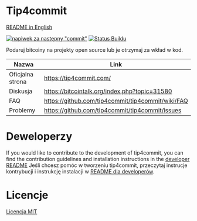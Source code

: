 Tip4commit
==========
[README in English](README.md)

[![napiwek za następny "commit"](https://tip4commit.com/projects/307.svg)](https://tip4commit.com/projects/307)
[![Status Buildu](https://travis-ci.org/tip4commit/tip4commit.svg?branch=master)](https://travis-ci.org/tip4commit/tip4commit)

Podaruj bitcoiny na projekty open source lub je otrzymaj za wkład w kod.

Nazwa | Link
----|----|
Oficjalna strona | https://tip4commit.com/
Diskusja | https://bitcointalk.org/index.php?topic=31580
FAQ | https://github.com/tip4commit/tip4commit/wiki/FAQ
Problemy | https://github.com/tip4commit/tip4commit/issues

Deweloperzy
==========

If you would like to contribute to the development of tip4commit, you can find the contribution guidelines and installation instructions in the [developer README](https://github.com/tip4commit/tip4commit/wiki/Developer-README)
Jeśli chcesz pomóc w tworzeniu tip4commit, przeczytaj instrucje kontrybucji i instrukcję instalacji w [README dla developerów](https://github.com/tip4commit/tip4commit/wiki/Developer-README).

Licencje
=======

[Licencja MIT](https://github.com/tip4commit/tip4commit/blob/master/LICENSE)
